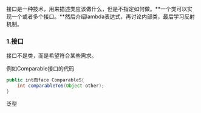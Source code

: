 接口是一种技术，用来描述类应该做什么，但是不指定如何做。**一个类可以实现一个或者多个接口。**然后介绍lambda表达式，再讨论内部类，最后学习反射机制。

### 1.接口

接口不是类，而是希望符合某些需求。

例如Comparable接口的代码

```java
public int而face ComparableS{
    int comparableToS(Object other);
}
```

泛型